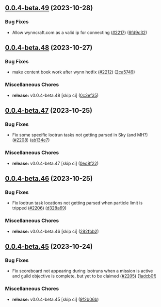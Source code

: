 ## [0.0.4-beta.49](https://github.com/Wynntils/Artemis/compare/v0.0.4-beta.48...v0.0.4-beta.49) (2023-10-28)


### Bug Fixes

* Allow wynncraft.com as a valid ip for connecting ([#2217](https://github.com/Wynntils/Artemis/issues/2217)) ([6fd9c32](https://github.com/Wynntils/Artemis/commit/6fd9c324e1ad25935a91b4c426f30e40d499b99d))

## [0.0.4-beta.48](https://github.com/Wynntils/Artemis/compare/v0.0.4-beta.47...v0.0.4-beta.48) (2023-10-27)


### Bug Fixes

* make content book work after wynn hotfix ([#2212](https://github.com/Wynntils/Artemis/issues/2212)) ([2ca5749](https://github.com/Wynntils/Artemis/commit/2ca5749fbf7066e35672924a641c97335257d25b))


### Miscellaneous Chores

* **release:** v0.0.4-beta.48 [skip ci] ([0c3ef35](https://github.com/Wynntils/Artemis/commit/0c3ef35a01010dd671c4c84b9bda65bc2189c42e))

## [0.0.4-beta.47](https://github.com/Wynntils/Artemis/compare/v0.0.4-beta.46...v0.0.4-beta.47) (2023-10-25)


### Bug Fixes

* Fix some specific lootrun tasks not getting parsed in Sky (and MH?) ([#2208](https://github.com/Wynntils/Artemis/issues/2208)) ([ab134e7](https://github.com/Wynntils/Artemis/commit/ab134e74233be7949b5c4f148a1d3070b569816c))


### Miscellaneous Chores

* **release:** v0.0.4-beta.47 [skip ci] ([0ed8f22](https://github.com/Wynntils/Artemis/commit/0ed8f224a735e533c3e954ba9a2839bfba1412c8))

## [0.0.4-beta.46](https://github.com/Wynntils/Artemis/compare/v0.0.4-beta.45...v0.0.4-beta.46) (2023-10-25)


### Bug Fixes

* Fix lootrun task locations not getting parsed when particle limit is tripped ([#2206](https://github.com/Wynntils/Artemis/issues/2206)) ([d328a69](https://github.com/Wynntils/Artemis/commit/d328a694532e5adeca8643307bc13dee827aacae))


### Miscellaneous Chores

* **release:** v0.0.4-beta.46 [skip ci] ([282fbb2](https://github.com/Wynntils/Artemis/commit/282fbb2f5c9ebb70686cdab0968d6533245259de))

## [0.0.4-beta.45](https://github.com/Wynntils/Artemis/compare/v0.0.4-beta.44...v0.0.4-beta.45) (2023-10-24)


### Bug Fixes

* Fix scoreboard not appearing during lootruns when a mission is active and guild objective is complete, but yet to be claimed ([#2205](https://github.com/Wynntils/Artemis/issues/2205)) ([1adcb0f](https://github.com/Wynntils/Artemis/commit/1adcb0f5566fa6ffeb459e8421da57b2dac601d6))


### Miscellaneous Chores

* **release:** v0.0.4-beta.45 [skip ci] ([9f2b06b](https://github.com/Wynntils/Artemis/commit/9f2b06b24288371d0cba4f24412f43aacdcb094b))

